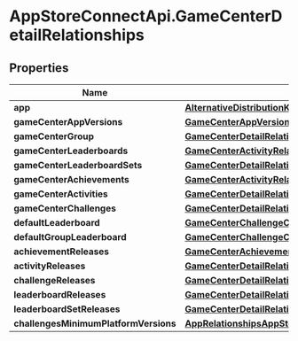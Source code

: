 # AppStoreConnectApi.GameCenterDetailRelationships

## Properties

Name | Type | Description | Notes
------------ | ------------- | ------------- | -------------
**app** | [**AlternativeDistributionKeyCreateRequestDataRelationshipsApp**](AlternativeDistributionKeyCreateRequestDataRelationshipsApp.md) |  | [optional] 
**gameCenterAppVersions** | [**GameCenterAppVersionRelationshipsCompatibilityVersions**](GameCenterAppVersionRelationshipsCompatibilityVersions.md) |  | [optional] 
**gameCenterGroup** | [**GameCenterDetailRelationshipsGameCenterGroup**](GameCenterDetailRelationshipsGameCenterGroup.md) |  | [optional] 
**gameCenterLeaderboards** | [**GameCenterActivityRelationshipsLeaderboards**](GameCenterActivityRelationshipsLeaderboards.md) |  | [optional] 
**gameCenterLeaderboardSets** | [**GameCenterDetailRelationshipsGameCenterLeaderboardSets**](GameCenterDetailRelationshipsGameCenterLeaderboardSets.md) |  | [optional] 
**gameCenterAchievements** | [**GameCenterActivityRelationshipsAchievements**](GameCenterActivityRelationshipsAchievements.md) |  | [optional] 
**gameCenterActivities** | [**GameCenterDetailRelationshipsGameCenterActivities**](GameCenterDetailRelationshipsGameCenterActivities.md) |  | [optional] 
**gameCenterChallenges** | [**GameCenterDetailRelationshipsGameCenterChallenges**](GameCenterDetailRelationshipsGameCenterChallenges.md) |  | [optional] 
**defaultLeaderboard** | [**GameCenterChallengeCreateRequestDataRelationshipsLeaderboard**](GameCenterChallengeCreateRequestDataRelationshipsLeaderboard.md) |  | [optional] 
**defaultGroupLeaderboard** | [**GameCenterChallengeCreateRequestDataRelationshipsLeaderboard**](GameCenterChallengeCreateRequestDataRelationshipsLeaderboard.md) |  | [optional] 
**achievementReleases** | [**GameCenterAchievementRelationshipsReleases**](GameCenterAchievementRelationshipsReleases.md) |  | [optional] 
**activityReleases** | [**GameCenterDetailRelationshipsActivityReleases**](GameCenterDetailRelationshipsActivityReleases.md) |  | [optional] 
**challengeReleases** | [**GameCenterDetailRelationshipsChallengeReleases**](GameCenterDetailRelationshipsChallengeReleases.md) |  | [optional] 
**leaderboardReleases** | [**GameCenterDetailRelationshipsLeaderboardReleases**](GameCenterDetailRelationshipsLeaderboardReleases.md) |  | [optional] 
**leaderboardSetReleases** | [**GameCenterDetailRelationshipsLeaderboardSetReleases**](GameCenterDetailRelationshipsLeaderboardSetReleases.md) |  | [optional] 
**challengesMinimumPlatformVersions** | [**AppRelationshipsAppStoreVersions**](AppRelationshipsAppStoreVersions.md) |  | [optional] 


